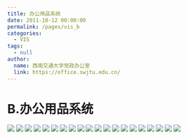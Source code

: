 ```yaml
---
title: 办公用品系统
date: 2011-10-12 00:00:00
permalink: /pages/vis_b
categories: 
  - VIS
tags: 
  - null
author: 
  name: 西南交通大学党政办公室
  link: https://office.swjtu.edu.cn/
---
```



# B.办公用品系统

![](/img/vis/26.jpg)
![](/img/vis/27.jpg)
![](/img/vis/28.jpg)
![](/img/vis/29.jpg)
![](/img/vis/30.jpg)
![](/img/vis/31.jpg)
![](/img/vis/32.jpg)
![](/img/vis/33.jpg)
![](/img/vis/34.jpg)
![](/img/vis/35.jpg)
![](/img/vis/36.jpg)
![](/img/vis/37.jpg)
![](/img/vis/38.jpg)
![](/img/vis/39.jpg)
![](/img/vis/40.jpg)
![](/img/vis/41.jpg)
![](/img/vis/42.jpg)
![](/img/vis/43.jpg)
![](/img/vis/44.jpg)
![](/img/vis/45.jpg)
